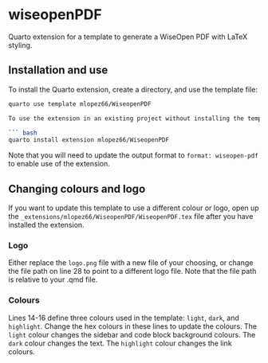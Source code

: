 # wiseopenPDF

Quarto extension for a template to generate a WiseOpen PDF with LaTeX styling.

## Installation and use

To install the Quarto extension, create a directory, and use the template file:

``` bash
quarto use template mlopez66/WiseopenPDF

To use the extension in an existing project without installing the template file:

``` bash
quarto install extension mlopez66/WiseopenPDF
```
Note that you will need to update the output format to `format: wiseopen-pdf` to enable use of the extension.

## Changing colours and logo

If you want to update this template to use a different colour or logo, open up the `_extensions/mlopez66/WiseopenPDF/WiseopenPDF.tex` file after you have installed the extension.

### Logo

Either replace the `logo.png` file with a new file of your choosing, or change the file path on line 28 to point to a different logo file. Note that the file path is relative to your .qmd file.

### Colours

Lines 14-16 define three colours used in the template: `light`, `dark`, and `highlight`. Change the hex colours in these lines to update the colours. The `light` colour changes the sidebar and code block background colours. The `dark` colour changes the text. The `highlight` colour changes the link colours.





